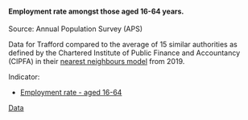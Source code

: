 #### Employment rate amongst those aged 16-64 years.

Source: Annual Population Survey (APS)


Data for Trafford compared to the average of 15 similar authorities as defined by the Chartered Institute of Public Finance and Accountancy (CIPFA) in their <a href='https://www.cipfa.org/services/cipfastats/nearest-neighbour-model' target='_blank'>nearest neighbours model</a> from 2019.
 
Indicator:

* <a href="https://www.nomisweb.co.uk/query/construct/summary.asp?mode=construct&dataset=17&version=0" target="_blank"> Employment rate - aged 16-64 </a>

<a href="https://www.trafforddatalab.io/corporate_plan/data/poverty/employment_rate.csv" aria-label="Download the data" class="downloadButton" target="_blank" download>Data <span class="fas fa-download"></span></a>